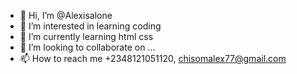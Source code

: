 - 👋 Hi, I’m @Alexisalone
- 👀 I’m interested in learning coding
- 🌱 I’m currently learning html css
- 💞️ I’m looking to collaborate on ...
- 📫 How to reach me +2348121051120, chisomalex77@gmail.com

<!---
Alexisalone/Alexisalone is a ✨ special ✨ repository because its `README.md` (this file) appears on your GitHub profile.
You can click the Preview link to take a look at your changes.
--->
